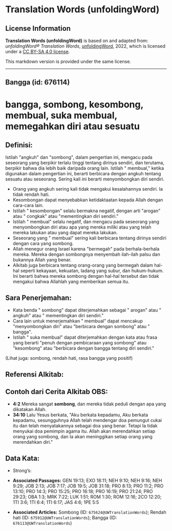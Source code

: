 # Translation Words (unfoldingWord)

## License Information

**Translation Words (unfoldingWord)** is based on and adapted from: _unfoldingWord® Translation Words_, [unfoldingWord](https://unfoldingword.org/utw), 2022, which is licensed under a [CC BY-SA 4.0 license](https://creativecommons.org/licenses/by-sa/4.0/legalcode.en).

This markdown version is provided under the same license.



--------------------------------

## Bangga (id: 676114)

bangga, sombong, kesombong, membual, suka membual, memegahkan diri atau sesuatu
===============================================================================

Definisi:
---------

Istilah "angkuh" dan "sombong", dalam pengertian ini, mengacu pada seseorang yang berpikir terlalu tinggi tentang dirinya sendiri, dan terutama, berpikir bahwa dia lebih baik daripada orang lain. Istilah " membual," ketika digunakan dalam pengertian ini, berarti berbicara dengan angkuh tentang sesuatu atau seseorang. Sering kali ini berarti menyombongkan diri sendiri.

* Orang yang angkuh sering kali tidak mengakui kesalahannya sendiri. Ia tidak rendah hati.
* Kesombongan dapat menyebabkan ketidaktaatan kepada Allah dengan cara\-cara lain.
* Istilah " kesombongan" selalu bermakna negatif, dengan arti "arogan" atau " congkak" atau "mementingkan diri sendiri."
* Istilah " membual" selalu negatif, dan mengacu pada seseorang yang menyombongkan diri atau apa yang mereka miliki atau yang telah mereka lakukan atau yang dapat mereka lakukan.
* Seseorang yang " membual" sering kali berbicara tentang dirinya sendiri dengan cara yang sombong.
* Allah menegur orang Israel karena "bermegah" pada berhala\-berhala mereka. Mereka dengan sombongnya menyembah ilah\-ilah palsu dan bukannya Allah yang benar.
* Alkitab juga berbicara tentang orang\-orang yang bermegah dalam hal\-hal seperti kekayaan, kekuatan, ladang yang subur, dan hukum\-hukum. Ini berarti bahwa mereka sombong dengan hal\-hal tersebut dan tidak mengakui bahwa Allahlah yang memberikan semua itu.

Sara Penerjemahan:
------------------

* Kata benda " sombong" dapat diterjemahkan sebagai " arogan" atau " angkuh" atau " mementingkan diri sendiri."
* Cara lain untuk menerjemahkan " membual" dapat mencakup "menyombongkan diri" atau "berbicara dengan sombong" atau " bangga".
* Istilah " suka membual" dapat diterjemahkan dengan kata atau frasa yang berarti "penuh dengan pembicaraan yang sombong" atau "kesombong" atau "berbicara dengan bangga tentang diri sendiri."

(Lihat juga: sombong, rendah hati, rasa bangga yang positif)

Referensi Alkitab:
------------------

Contoh dari Cerita Alkitab OBS:
-------------------------------

* **4:2** Mereka sangat **sombong**, dan mereka tidak peduli dengan apa yang dikatakan Allah.
* **34:10** Lalu Yesus berkata, "Aku berkata kepadamu, Aku berkata kepadamu, sesungguhnya Allah telah mendengar doa pemungut cukai itu dan telah menyatakannya sebagai doa yang benar. Tetapi Ia tidak menyukai doa pemimpin agama itu. Allah akan merendahkan setiap orang yang sombong, dan Ia akan meninggikan setiap orang yang merendahkan diri."

Data Kata:
----------

* Strong’s:

* **Associated Passages:** GEN 19:13; EXO 18:11; NEH 9:10; NEH 9:16; NEH 9:29; JOB 2:13; JOB 7:17; JOB 19:5; JOB 31:18; PRO 8:13; PRO 11:2; PRO 13:10; PRO 14:3; PRO 15:25; PRO 16:18; PRO 16:19; PRO 21:24; PRO 29:23; OBA 1:3; MRK 7:22; LUK 1:51; ROM 1:30; ROM 12:16; 2CO 12:20; 1TI 3:6; 1TI 6:4; 1TI 6:17; JAS 4:6; 1PE 5:5
* **Associated Articles:** Sombong (ID: `675624@UWTranslationWords`); Rendah hati (ID: `675912@UWTranslationWords`); Bangga (ID: `676113@UWTranslationWords`)

